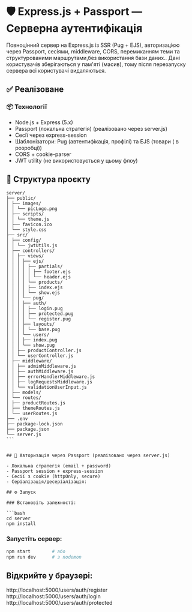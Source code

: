 # 🛡️ Express.js + Passport — Серверна аутентифікація

Повноцінний сервер на Express.js із SSR (Pug + EJS), авторизацією через Passport, сесіями, middleware, CORS, перемиканням теми та структурованими маршрутами,без використання бази даних..
Дані користувачів зберігаються у пам'яті (масив), тому після перезапуску сервера всі користувачі видаляються.

## ✅ Реалізоване

### 📦 Технології

- Node.js + Express (5.x)
- Passport (локальна стратегія) (реалізовано через server.js)
- Сесії через express-session
- Шаблонізатори: Pug (автентифікація, профілі) та EJS (товари ( в розробці))
- CORS + cookie-parser
- JWT utility (не використовується у цьому флоу)

## 📁 Структура проєкту

````
server/
├── public/
│ ├── images/
│ │ └── picLogo.png
│ ├── scripts/
│ │ └── theme.js
│ ├── favicon.ico
│ └── style.css
├── src/
│ ├── config/
│ │ └── jwtUtils.js
│ ├── controllers/
│ │ ├── views/
│ │ │ ├── ejs/
│ │ │ │ ├── partials/
│ │ │ │ │ ├── footer.ejs
│ │ │ │ │ └── header.ejs
│ │ │ │ └── products/
│ │ │ │ ├── index.ejs
│ │ │ │ └── show.ejs
│ │ │ └── pug/
│ │ │ ├── auth/
│ │ │ │ ├── login.pug
│ │ │ │ ├── protected.pug
│ │ │ │ └── register.pug
│ │ │ ├── layouts/
│ │ │ │ └── base.pug
│ │ │ └── users/
│ │ │ ├── index.pug
│ │ │ └── show.pug
│ │ ├── productController.js
│ │ └── userController.js
│ ├── middleware/
│ │ ├── adminMiddleware.js
│ │ ├── authMiddleware.js
│ │ ├── errorHandlerMiddleware.js
│ │ ├── logRequestsMiddleware.js
│ │ └── validationUserInput.js
│ ├── models/
│ └── routes/
│ ├── productRoutes.js
│ ├── themeRoutes.js
│ └── userRoutes.js
├── .env
├── package-lock.json
├── package.json
└── server.js
```


## 🔐 Авторизація через Passport (реалізовано через server.js)

- Локальна стратегія (email + password)
- Passport session + express-session
- Сесії з cookie (httpOnly, secure)
- Серіалізація/десеріалізація:

## ⚙️ Запуск

### Встановіть залежності:

```bash
cd server
npm install
````

### Запустіть сервер:

```bash
npm start        # або
npm run dev      # з nodemon
```

## Відкрийте у браузері:

http://localhost:5000/users/auth/register  
http://localhost:5000/users/auth/login
http://localhost:5000/users/auth/protected
